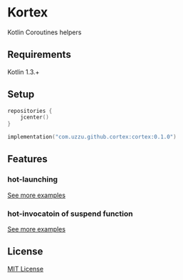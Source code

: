 # Kortex
Kotlin Coroutines helpers

## Requirements

Kotlin 1.3.+

## Setup

```kotlin
repositories {
    jcenter()
}
```

```kotlin
implementation("com.uzzu.github.cortex:cortex:0.1.0")
```

## Features

### hot-launching

[See more examples](subprojects/core-test/src/main/kotlin/com/github/uzzu/kortex/HotLaunchJvmTest.kt)


### hot-invocatoin of suspend function

[See more examples](subprojects/core-test/src/main/kotlin/com/github/uzzu/kortex/HotInvocationJvmTest.kt)

## License

[MIT License](LICENCE.txt)



